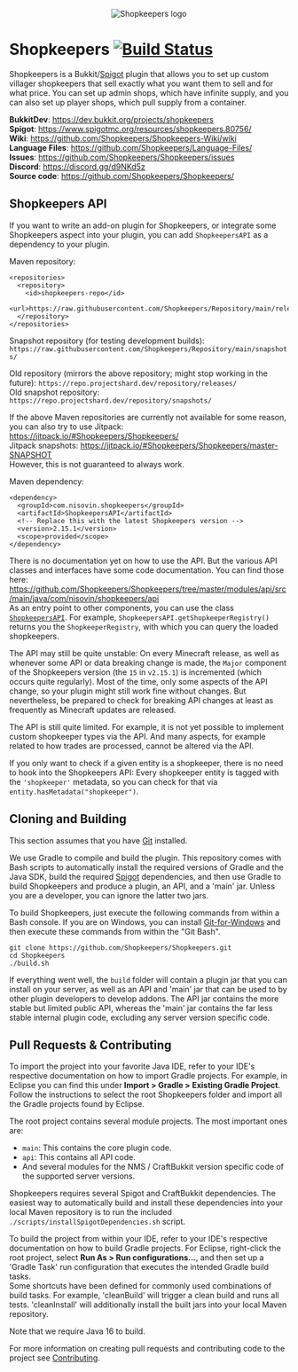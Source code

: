 <p align="center">
  <img src="https://github.com/Shopkeepers/Shopkeepers-Wiki/wiki/images/logos/shopkeepers_logo_small_with_text.png?raw=true" alt="Shopkeepers logo"/>
</p>

Shopkeepers [![Build Status](https://github.com/Shopkeepers/Shopkeepers/actions/workflows/build.yml/badge.svg?branch=master)](https://github.com/Shopkeepers/Shopkeepers/actions/workflows/build.yml)
===========

Shopkeepers is a Bukkit/[Spigot](https://www.spigotmc.org/wiki/spigot/) plugin that allows you to set up custom villager shopkeepers that sell exactly what you want them to sell and for what price. 
You can set up admin shops, which have infinite supply, and you can also set up player shops, which pull supply from a container.

**BukkitDev**: https://dev.bukkit.org/projects/shopkeepers  
**Spigot**: https://www.spigotmc.org/resources/shopkeepers.80756/  
**Wiki**: https://github.com/Shopkeepers/Shopkeepers-Wiki/wiki  
**Language Files**: https://github.com/Shopkeepers/Language-Files/  
**Issues**: https://github.com/Shopkeepers/Shopkeepers/issues  
**Discord**: https://discord.gg/d9NKd5z  
**Source code**: https://github.com/Shopkeepers/Shopkeepers/  

Shopkeepers API
----------------

If you want to write an add-on plugin for Shopkeepers, or integrate some Shopkeepers aspect into your plugin, you can add `ShopkeepersAPI` as a dependency to your plugin.

Maven repository:

```
<repositories>
  <repository>
    <id>shopkeepers-repo</id>
    <url>https://raw.githubusercontent.com/Shopkeepers/Repository/main/releases/</url>
  </repository>
</repositories>
```

Snapshot repository (for testing development builds): `https://raw.githubusercontent.com/Shopkeepers/Repository/main/snapshots/`  

Old repository (mirrors the above repository; might stop working in the future): `https://repo.projectshard.dev/repository/releases/`  
Old snapshot repository: `https://repo.projectshard.dev/repository/snapshots/`  

If the above Maven repositories are currently not available for some reason, you can also try to use Jitpack: https://jitpack.io/#Shopkeepers/Shopkeepers/  
Jitpack snapshots: https://jitpack.io/#Shopkeepers/Shopkeepers/master-SNAPSHOT  
However, this is not guaranteed to always work.

Maven dependency:
```
<dependency>
  <groupId>com.nisovin.shopkeepers</groupId>
  <artifactId>ShopkeepersAPI</artifactId>
  <!-- Replace this with the latest Shopkeepers version -->
  <version>2.15.1</version>
  <scope>provided</scope>
</dependency>
```

There is no documentation yet on how to use the API. But the various API classes and interfaces have some code documentation. You can find those here: https://github.com/Shopkeepers/Shopkeepers/tree/master/modules/api/src/main/java/com/nisovin/shopkeepers/api  
As an entry point to other components, you can use the class [`ShopkeepersAPI`](https://github.com/Shopkeepers/Shopkeepers/blob/master/modules/api/src/main/java/com/nisovin/shopkeepers/api/ShopkeepersAPI.java). For example, `ShopkeepersAPI.getShopkeeperRegistry()` returns you the `ShopkeeperRegistry`, with which you can query the loaded shopkeepers.

The API may still be quite unstable: On every Minecraft release, as well as whenever some API or data breaking change is made, the `Major` component of the Shopkeepers version (the `15` in `v2.15.1`) is incremented (which occurs quite regularly). Most of the time, only some aspects of the API change, so your plugin might still work fine without changes. But nevertheless, be prepared to check for breaking API changes at least as frequently as Minecraft updates are released.

The API is still quite limited. For example, it is not yet possible to implement custom shopkeeper types via the API. And many aspects, for example related to how trades are processed, cannot be altered via the API.

If you only want to check if a given entity is a shopkeeper, there is no need to hook into the Shopkeepers API: Every shopkeeper entity is tagged with the `'shopkeeper'` metadata, so you can check for that via `entity.hasMetadata("shopkeeper")`.

Cloning and Building
----------------

This section assumes that you have [Git](https://git-scm.com/) installed.

We use Gradle to compile and build the plugin. This repository comes with Bash scripts to automatically install the required versions of Gradle and the Java SDK, build the required [Spigot](https://www.spigotmc.org/wiki/spigot/) dependencies, and then use Gradle to build Shopkeepers and produce a plugin, an API, and a 'main' jar. Unless you are a developer, you can ignore the latter two jars.

To build Shopkeepers, just execute the following commands from within a Bash console. If you are on Windows, you can install [Git-for-Windows](https://gitforwindows.org/) and then execute these commands from within the "Git Bash".

```
git clone https://github.com/Shopkeepers/Shopkeepers.git
cd Shopkeepers
./build.sh
```

If everything went well, the `build` folder will contain a plugin jar that you can install on your server, as well as an API and 'main' jar that can be used to by other plugin developers to develop addons. The API jar contains the more stable but limited public API, whereas the 'main' jar contains the far less stable internal plugin code, excluding any server version specific code.

Pull Requests & Contributing
----------

To import the project into your favorite Java IDE, refer to your IDE's respective documentation on how to import Gradle projects. For example, in Eclipse you can find this under **Import > Gradle > Existing Gradle Project**. Follow the instructions to select the root Shopkeepers folder and import all the Gradle projects found by Eclipse.

The root project contains several module projects. The most important ones are:
* `main`: This contains the core plugin code.
* `api`: This contains all API code.
* And several modules for the NMS / CraftBukkit version specific code of the supported server versions.

Shopkeepers requires several Spigot and CraftBukkit dependencies. The easiest way to automatically build and install these dependencies into your local Maven repository is to run the included `./scripts/installSpigotDependencies.sh` script.

To build the project from within your IDE, refer to your IDE's respective documentation on how to build Gradle projects. For Eclipse, right-click the root project, select **Run As > Run configurations...**, and then set up a 'Gradle Task' run configuration that executes the intended Gradle build tasks.  
Some shortcuts have been defined for commonly used combinations of build tasks. For example, 'cleanBuild' will trigger a clean build and runs all tests. 'cleanInstall' will additionally install the built jars into your local Maven repository.  

Note that we require Java 16 to build.

For more information on creating pull requests and contributing code to the project see [Contributing](CONTRIBUTING.md).
